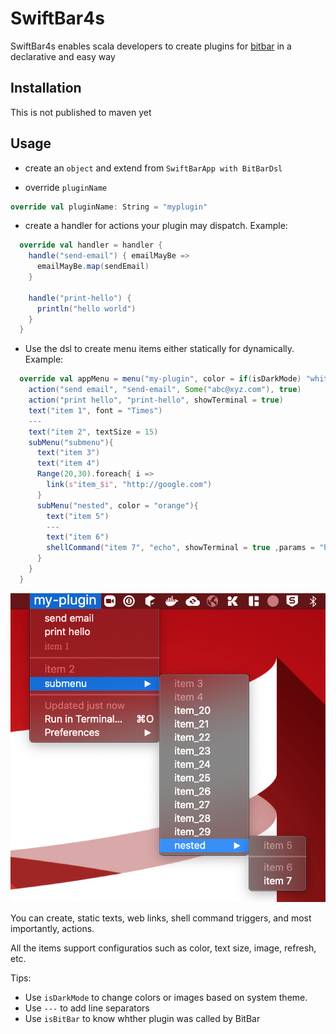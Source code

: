 # SwiftBar4s

SwiftBar4s enables scala developers to create plugins for [bitbar](https://github.com/matryer/bitbar) in a declarative and easy way

## Installation

This is not published to maven yet

## Usage

- create an `object` and extend from `SwiftBarApp with BitBarDsl`

- override `pluginName`

```scala
override val pluginName: String = "myplugin"
```

- create a handler for actions your plugin may dispatch. Example:

```scala
  override val handler = handler {
    handle("send-email") { emailMayBe =>
      emailMayBe.map(sendEmail)
    }

    handle("print-hello") {
      println("hello world")
    }
  }
```

- Use the dsl to create menu items either statically for dynamically. Example:

```scala
  override val appMenu = menu("my-plugin", color = if(isDarkMode) "white" else "red", textSize = 20) {
    action("send email", "send-email", Some("abc@xyz.com"), true)
    action("print hello", "print-hello", showTerminal = true)
    text("item 1", font = "Times")
    ---
    text("item 2", textSize = 15)
    subMenu("submenu"){
      text("item 3")
      text("item 4")
      Range(20,30).foreach{ i =>
        link(s"item_$i", "http://google.com")
      }
      subMenu("nested", color = "orange"){
        text("item 5")
        ---
        text("item 6")
        shellCommand("item 7", "echo", showTerminal = true ,params = "hello world", "sds")
      }
    }
  }
```

![demo](docs/images/demo.png)

You can create, static texts, web links, shell command triggers, and most importantly, actions.

All the items support configuratios such as color, text size, image, refresh, etc. 

Tips:

- Use `isDarkMode` to change colors or images based on system theme.
- Use `---` to add line separators
- Use `isBitBar` to know whther plugin was called by BitBar
